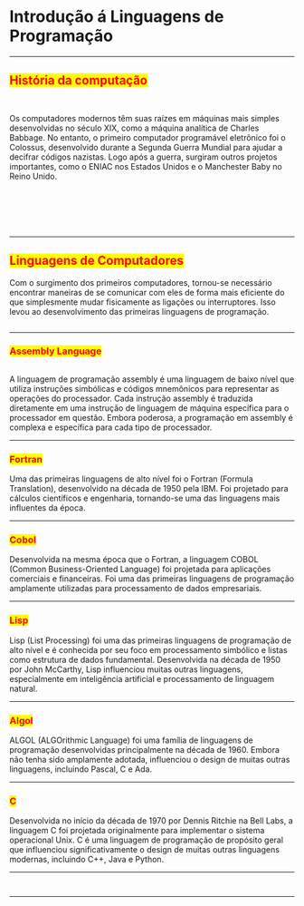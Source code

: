 # Introdução á Linguagens de Programação

***

## <mark style="color:red;">História da computação</mark>

<figure><img src="../.gitbook/assets/image.png" alt=""><figcaption></figcaption></figure>

<figure><img src="../.gitbook/assets/image (1).png" alt=""><figcaption></figcaption></figure>

Os computadores modernos têm suas raízes em máquinas mais simples desenvolvidas no século XIX, como a máquina analítica de Charles Babbage. No entanto, o primeiro computador programável eletrônico foi o Colossus, desenvolvido durante a Segunda Guerra Mundial para ajudar a decifrar códigos nazistas. Logo após a guerra, surgiram outros projetos importantes, como o ENIAC nos Estados Unidos e o Manchester Baby no Reino Unido.

<figure><img src="../.gitbook/assets/image (2).png" alt=""><figcaption></figcaption></figure>

<figure><img src="../.gitbook/assets/image (3).png" alt=""><figcaption></figcaption></figure>

<figure><img src="../.gitbook/assets/image (4).png" alt=""><figcaption></figcaption></figure>

<figure><img src="../.gitbook/assets/image (5).png" alt=""><figcaption></figcaption></figure>

<figure><img src="../.gitbook/assets/image (6).png" alt=""><figcaption></figcaption></figure>

<figure><img src="../.gitbook/assets/image (7).png" alt=""><figcaption></figcaption></figure>

***

## <mark style="color:red;">Linguagens de Computadores</mark>

Com o surgimento dos primeiros computadores, tornou-se necessário encontrar maneiras de se comunicar com eles de forma mais eficiente do que simplesmente mudar fisicamente as ligações ou interruptores. Isso levou ao desenvolvimento das primeiras linguagens de programação.

<figure><img src="../.gitbook/assets/image (11).png" alt=""><figcaption></figcaption></figure>

***

### <mark style="color:red;">Assembly Language</mark>

<figure><img src="../.gitbook/assets/image (9).png" alt=""><figcaption></figcaption></figure>

A linguagem de programação assembly é uma linguagem de baixo nível que utiliza instruções simbólicas e códigos mnemônicos para representar as operações do processador. Cada instrução assembly é traduzida diretamente em uma instrução de linguagem de máquina específica para o processador em questão. Embora poderosa, a programação em assembly é complexa e específica para cada tipo de processador.

***

### <mark style="color:red;">Fortran</mark>

Uma das primeiras linguagens de alto nível foi o Fortran (Formula Translation), desenvolvido na década de 1950 pela IBM. Foi projetado para cálculos científicos e engenharia, tornando-se uma das linguagens mais influentes da época.

***

### <mark style="color:red;">Cobol</mark>

Desenvolvida na mesma época que o Fortran, a linguagem COBOL (Common Business-Oriented Language) foi projetada para aplicações comerciais e financeiras. Foi uma das primeiras linguagens de programação amplamente utilizadas para processamento de dados empresariais.

***

### <mark style="color:red;">Lisp</mark>

Lisp (List Processing) foi uma das primeiras linguagens de programação de alto nível e é conhecida por seu foco em processamento simbólico e listas como estrutura de dados fundamental. Desenvolvida na década de 1950 por John McCarthy, Lisp influenciou muitas outras linguagens, especialmente em inteligência artificial e processamento de linguagem natural.

***

### <mark style="color:red;">Algol</mark>

ALGOL (ALGOrithmic Language) foi uma família de linguagens de programação desenvolvidas principalmente na década de 1960. Embora não tenha sido amplamente adotada, influenciou o design de muitas outras linguagens, incluindo Pascal, C e Ada.

***

### <mark style="color:red;">C</mark>

Desenvolvida no início da década de 1970 por Dennis Ritchie na Bell Labs, a linguagem C foi projetada originalmente para implementar o sistema operacional Unix. C é uma linguagem de programação de propósito geral que influenciou significativamente o design de muitas outras linguagens modernas, incluindo C++, Java e Python.

***

<figure><img src="../.gitbook/assets/image (13).png" alt=""><figcaption></figcaption></figure>

<figure><img src="../.gitbook/assets/image (14).png" alt=""><figcaption></figcaption></figure>

***
